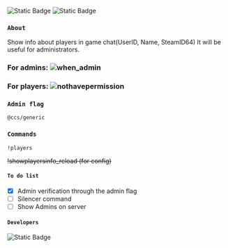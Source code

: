 ![Static Badge](https://img.shields.io/badge/Plugin-v1.1.0-darkgreen)
![Static Badge](https://img.shields.io/badge/API-v65%2B-blue)


### `About`
Show info about players in game chat(UserID, Name, SteamID64)
It will be useful for administrators.

### For admins: ![when_admin](https://github.com/jackson-tougher/cs2_ShowPlayersInfo/assets/119735356/f28ce2d8-60ff-420a-bc1f-ec6da683674f)
### For players: ![nothavepermission](https://github.com/jackson-tougher/cs2_ShowPlayersInfo/assets/119735356/3b2a962b-f526-4d05-87a6-f5be3c9cf183)

### `Admin flag`
```
@ccs/generic
```

### `Commands`
```
!players
```
~~!showplayersinfo_reload (for config)~~

#### `To do list`
- [x] Admin verification through the admin flag
- [ ] Silencer command
- [ ] Show Admins on server
#### `Developers`
![Static Badge](https://img.shields.io/badge/Author-jockii(ch1nazes)-orange)
